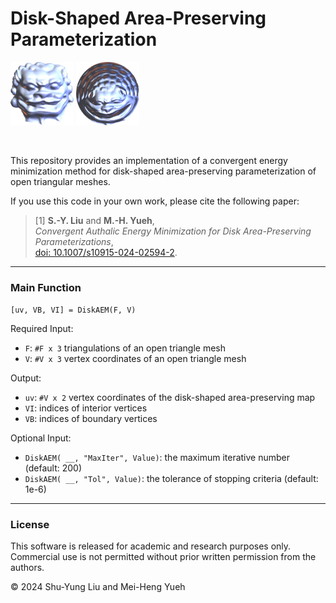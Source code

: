 <h1 align="left"> Disk-Shaped Area-Preserving Parameterization</h1>

<p align="left">
  <img src="Lion_M.png" width="20%" />
  <img src="Lion_uv.png" width="20%" />
</p>

<br clear="both" />

This repository provides an implementation of a convergent energy minimization method for disk-shaped area-preserving parameterization of open triangular meshes.

If you use this code in your own work, please cite the following paper:

> [1] **S.-Y. Liu** and **M.-H. Yueh**,  
> *Convergent Authalic Energy Minimization for Disk Area-Preserving Parameterizations*,  
> [doi: 10.1007/s10915-024-02594-2](https://doi.org/10.1007/s10915-024-02594-2).



---

### Main Function
`[uv, VB, VI] = DiskAEM(F, V)`

Required Input:
- `F`: `#F x 3` triangulations of an open triangle mesh
- `V`: `#V x 3` vertex coordinates of an open triangle mesh

Output:
- `uv`: `#V x 2` vertex coordinates of the disk-shaped area-preserving map
- `VI`: indices of interior vertices
- `VB`: indices of boundary vertices


Optional Input:
- `DiskAEM( __, "MaxIter", Value)`: the maximum iterative number (default: 200)
- `DiskAEM( __, "Tol", Value)`: the tolerance of stopping criteria (default: 1e-6)


---

### License

This software is released for academic and research purposes only.  
Commercial use is not permitted without prior written permission from the authors.

© 2024 Shu-Yung Liu and Mei-Heng Yueh
